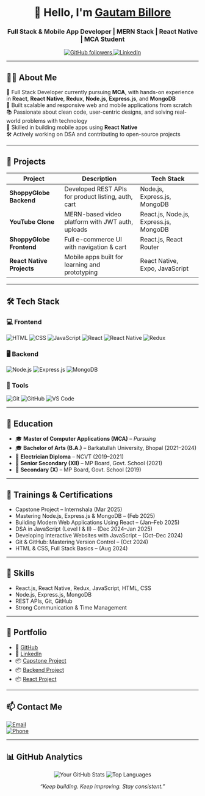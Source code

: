 
<div align="center"> 

  # 👋 Hello, I'm [Gautam Billore](https://github.com/gautambillore2208)

  <h3 align="center">Full Stack & Mobile App Developer | MERN Stack | React Native | MCA Student</h3>

</div>

<p align="center">
  <a href="https://github.com/gautambillore2208">
    <img src="https://img.shields.io/github/followers/gautambillore2208?label=Follow&style=social" alt="GitHub followers" />
  </a>
  <a href="https://www.linkedin.com/in/gautam-billore-ab0174321/">
    <img src="https://img.shields.io/badge/LinkedIn-blue?logo=linkedin&logoColor=white" alt="LinkedIn" />
  </a>
</p>

---

## 🧑‍💻 About Me

🎯 Full Stack Developer currently pursuing **MCA**, with hands-on experience in **React**, **React Native**, **Redux**, **Node.js**, **Express.js**, and **MongoDB**  
🚀 Built scalable and responsive web and mobile applications from scratch  
📚 Passionate about clean code, user-centric designs, and solving real-world problems with technology  
📱 Skilled in building mobile apps using **React Native**  
🛠 Actively working on DSA and contributing to open-source projects

---

## 🚀 Projects

| Project | Description | Tech Stack |
|--------|-------------|------------|
| **ShoppyGlobe Backend** | Developed REST APIs for product listing, auth, cart | Node.js, Express.js, MongoDB |
| **YouTube Clone** | MERN-based video platform with JWT auth, uploads | React.js, Node.js, Express.js, MongoDB |
| **ShoppyGlobe Frontend** | Full e-commerce UI with navigation & cart | React.js, React Router |
| **React Native Projects** | Mobile apps built for learning and prototyping | React Native, Expo, JavaScript |

---

## 🛠️ Tech Stack

### 💻 Frontend
![HTML](https://img.shields.io/badge/HTML-E34F26?style=for-the-badge&logo=html5&logoColor=white)
![CSS](https://img.shields.io/badge/CSS-1572B6?style=for-the-badge&logo=css3&logoColor=white)
![JavaScript](https://img.shields.io/badge/JavaScript-F7DF1E?style=for-the-badge&logo=javascript&logoColor=black)
![React](https://img.shields.io/badge/React-61DAFB?style=for-the-badge&logo=react&logoColor=black)
![React Native](https://img.shields.io/badge/React_Native-61DAFB?style=for-the-badge&logo=react&logoColor=black)
![Redux](https://img.shields.io/badge/Redux-764ABC?style=for-the-badge&logo=redux&logoColor=white)

### 🖥️ Backend
![Node.js](https://img.shields.io/badge/Node.js-339933?style=for-the-badge&logo=nodedotjs&logoColor=white)
![Express.js](https://img.shields.io/badge/Express.js-000000?style=for-the-badge&logo=express&logoColor=white)
![MongoDB](https://img.shields.io/badge/MongoDB-47A248?style=for-the-badge&logo=mongodb&logoColor=white)

### 🧰 Tools
![Git](https://img.shields.io/badge/Git-F05032?style=for-the-badge&logo=git&logoColor=white)
![GitHub](https://img.shields.io/badge/GitHub-181717?style=for-the-badge&logo=github&logoColor=white)
![VS Code](https://img.shields.io/badge/VSCode-007ACC?style=for-the-badge&logo=visualstudiocode&logoColor=white)

---

## 📜 Education

- 🎓 **Master of Computer Applications (MCA)** – *Pursuing*
- 🎓 **Bachelor of Arts (B.A.)** – Barkatullah University, Bhopal (2021–2024)
- 🧰 **Electrician Diploma** – NCVT (2019–2021)
- 📘 **Senior Secondary (XII)** – MP Board, Govt. School (2021)
- 📗 **Secondary (X)** – MP Board, Govt. School (2019)

---

## 🧠 Trainings & Certifications

- Capstone Project – Internshala (Mar 2025)  
- Mastering Node.js, Express.js & MongoDB – (Feb 2025)  
- Building Modern Web Applications Using React – (Jan–Feb 2025)  
- DSA in JavaScript (Level I & II) – (Dec 2024–Jan 2025)  
- Developing Interactive Websites with JavaScript – (Oct–Dec 2024)  
- Git & GitHub: Mastering Version Control – (Oct 2024)  
- HTML & CSS, Full Stack Basics – (Aug 2024)

---

## 💼 Skills

- React.js, React Native, Redux, JavaScript, HTML, CSS  
- Node.js, Express.js, MongoDB  
- REST APIs, Git, GitHub  
- Strong Communication & Time Management

---

## 📁 Portfolio

- 🔗 [GitHub](https://github.com/gautambillore2208)  
- 🔗 [LinkedIn](https://www.linkedin.com/in/gautam-billore-ab0174321/)  
- 📦 [Capstone Project](https://training-uploads.internshala.com/capstone-fsd-pgc/uploads/projects/v_1/4289554/a9sd6re98ue-10017955.zip)  
- 📦 [Backend Project](https://training-uploads.internshala.com/backend-fsd-pgc/uploads/projects/v_1/4289553/39b45a3lu8n-3155318.zip)  
- 📦 [React Project](https://training-uploads.internshala.com/react-fsd-pgc/uploads/projects/v_1/4289552/640mrmr4g8j-4154090.zip)

---

## 📫 Contact Me

[![Email](https://img.shields.io/badge/Email-D14836?style=for-the-badge&logo=gmail&logoColor=white)](mailto:gautambillore22@gmail.com)  
[![Phone](https://img.shields.io/badge/Phone-25D366?style=for-the-badge&logo=whatsapp&logoColor=white)](tel:+918819830897)

---
## 📊 GitHub Analytics
<div align="center">
  
  ![Your GitHub Stats](https://github-readme-stats.vercel.app/api?username=gautambillore2208&show_icons=true&theme=dark&hide_border=true)
  ![Top Languages](https://github-readme-stats.vercel.app/api/top-langs/?username=gautambillore2208&layout=compact&theme=dark&hide_border=true)

</div>

<p align="center">
  <i>“Keep building. Keep improving. Stay consistent.”</i>
</p>

